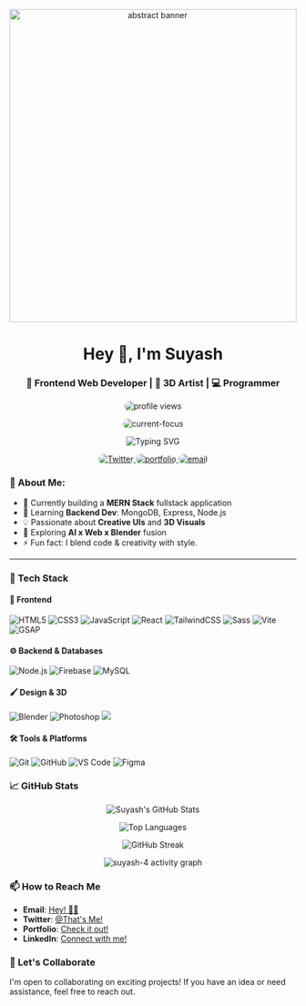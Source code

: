 <p align="center" style="width:100%; display:flex; justify-content:center;">
  <img src="Creative Web Design.png" alt="abstract banner" style="width:100%;  height:550px; " />
</p>

<h1 align="center">Hey 👋, I'm Suyash</h1>
<h3 align="center">🚀 Frontend Web Developer | 🎨 3D Artist | 💻 Programmer</h3>

<p align="center">
  <img src="https://komarev.com/ghpvc/?username=suyash-4&label=🧿%20Total%20Views&color=8a2be2&style=for-the-badge" alt="profile views" style="border-radius: 10px;"/>
</p>

<p align="center">
  <img src="https://img.shields.io/badge/Current%20Focus-MERN%20Stack%20Development-blue?style=for-the-badge" alt="current-focus" style="border-radius: 10px;"/>
</p>

<div align="center">
  <img src="https://readme-typing-svg.demolab.com?font=Fira+Code&weight=500&size=30&pause=1000&color=8A2BE2&center=true&vCenter=true&width=435&lines=Frontend+Web+Developer;3D+Artist;Creative+Coder" alt="Typing SVG" />
<p align="center">
  <a href="https://twitter.com/blahman09398621">
    <img src="https://img.shields.io/twitter/follow/blahman09398621?logo=twitter&style=for-the-badge" alt="Twitter" style="border-radius: 10px;"/>
  </a>
  <a href="https://suyash-4.github.io/Profile_page/">
    <img src="https://img.shields.io/badge/Portfolio-Visit-00bfff?style=for-the-badge&logo=google-chrome&logoColor=white" alt="portfolio" style="border-radius: 10px;"/>
  </a>
  <a href="mailto:mishrasuyash2018@gmail.com">
    <img src="https://img.shields.io/badge/Email-Me-red?style=for-the-badge&logo=gmail&logoColor=white" alt="email" style="border-radius: 10px;"/>
  </a>
</p>
</div>

### 💫 About Me:

- 🔭 Currently building a **MERN Stack** fullstack application
- 🌱 Learning **Backend Dev**: MongoDB, Express, Node.js
- 💡 Passionate about **Creative UIs** and **3D Visuals**
- 🧠 Exploring **AI x Web x Blender** fusion
- ⚡ Fun fact: I blend code & creativity with style.

---

### 🧰 Tech Stack

#### 🎨 Frontend

![HTML5](https://img.shields.io/badge/HTML5-E34F26?style=for-the-badge&logo=html5&logoColor=black)
![CSS3](https://img.shields.io/badge/CSS3-1572B6?style=for-the-badge&logo=css3&logoColor=black)
![JavaScript](https://img.shields.io/badge/JavaScript-F7DF1E?style=for-the-badge&logo=javascript&logoColor=black)
![React](https://img.shields.io/badge/React-61DAFB?style=for-the-badge&logo=react&logoColor=black)
![TailwindCSS](https://img.shields.io/badge/Tailwind_CSS-06B6D4?style=for-the-badge&logo=tailwindcss&logoColor=white)
![Sass](https://img.shields.io/badge/SASS-CC6699?style=for-the-badge&logo=sass&logoColor=white)
![Vite](https://img.shields.io/badge/Vite-646CFF?style=for-the-badge&logo=vite&logoColor=white)
![GSAP](https://img.shields.io/badge/GSAP-88CEEB?style=for-the-badge&logo=greensock&logoColor=black)

#### ⚙️ Backend & Databases

![Node.js](https://img.shields.io/badge/Node.js-339933?style=for-the-badge&logo=node.js&logoColor=white)
![Firebase](https://img.shields.io/badge/Firebase-FFCA28?style=for-the-badge&logo=firebase&logoColor=black)
![MySQL](https://img.shields.io/badge/MySQL-4479A1?style=for-the-badge&logo=mysql&logoColor=white)

#### 🖌️ Design & 3D

![Blender](https://img.shields.io/badge/Blender-F5792A?style=for-the-badge&logo=blender&logoColor=white)
![Photoshop](https://img.shields.io/badge/Photoshop-31A8FF?style=for-the-badge&logo=AdobePhotoshop&logoColor=white)
<img src="https://img.shields.io/badge/Canva-00C4CC?style=for-the-badge&logo=Canva&logoColor=white" />


#### 🛠️ Tools & Platforms

![Git](https://img.shields.io/badge/Git-F05032?style=for-the-badge&logo=git&logoColor=white)
![GitHub](https://img.shields.io/badge/GitHub-181717?style=for-the-badge&logo=github&logoColor=white)
![VS Code](https://img.shields.io/badge/Visual_Studio_Code-007ACC?style=for-the-badge&logo=visual-studio-code&logoColor=white)
![Figma](https://img.shields.io/badge/Figma-F24E1E?style=for-the-badge&logo=figma&logoColor=white)

### 📈 GitHub Stats

<p align="center">
  <img src="https://github-readme-stats.vercel.app/api?username=suyash-4&show_icons=true&theme=radical" alt="Suyash's GitHub Stats" />
</p>
<p align="center">
  <img src="https://github-readme-stats.vercel.app/api/top-langs/?username=suyash-4&layout=compact&theme=radical" alt="Top Languages" />
</p>
<p align="center">
  <img src="https://github-readme-streak-stats.herokuapp.com/?user=suyash-4&theme=radical" alt="GitHub Streak" />
</p>
<p align="center">
  <img src="https://github-readme-activity-graph.vercel.app/graph?username=suyash-4&bg_color=0d1117&color=8e44ad&line=9b59b6&point=ffffff&area=true&hide_border=true" alt="suyash-4 activity graph"/>
</p>


### 📫 How to Reach Me
- **Email**: [Hey! 🙋‍♂️](mailto:mishrasuyash2018@gmail.com)
- **Twitter**: [@That's Me!](https://twitter.com/blahman09398621)
- **Portfolio**: [Check it out!](https://suyash-4.github.io/Profile_page/)
- **LinkedIn**: [Connect with me!](https://www.linkedin.com/in/suyash-48a954218/)

### 🤝 Let's Collaborate
I'm open to collaborating on exciting projects! If you have an idea or need assistance, feel free to reach out.

